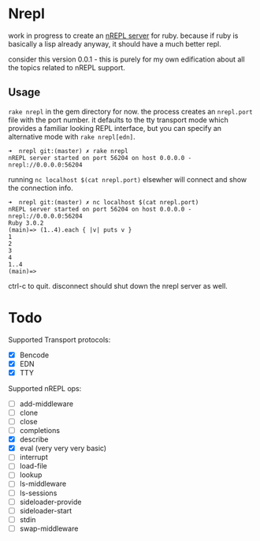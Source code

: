 # Nrepl

work in progress to create an [nREPL server](https://nrepl.org/nrepl/design/overview.html) for ruby. because if ruby is basically a lisp already anyway, it should have a much better repl.

consider this version 0.0.1 - this is purely for my own edification about all the topics related to nREPL support.

## Usage

`rake nrepl` in the gem directory for now. the process creates an `nrepl.port` file with the port number. it defaults to the tty transport mode which provides a familiar looking REPL interface, but you can specify an alternative mode with `rake nrepl[edn]`.

```
➜  nrepl git:(master) ✗ rake nrepl
nREPL server started on port 56204 on host 0.0.0.0 - nrepl://0.0.0.0:56204
```

running `nc localhost $(cat nrepl.port)` elsewher will connect and show the connection info.

```
➜  nrepl git:(master) ✗ nc localhost $(cat nrepl.port)
nREPL server started on port 56204 on host 0.0.0.0 - nrepl://0.0.0.0:56204
Ruby 3.0.2
(main)=> (1..4).each { |v| puts v }
1
2
3
4
1..4
(main)=>
```

ctrl-c to quit. disconnect should shut down the nrepl server as well.

# Todo

Supported Transport protocols:

- [x] Bencode
- [x] EDN
- [x] TTY

Supported nREPL ops:

- [ ] add-middleware
- [ ] clone
- [ ] close
- [ ] completions
- [x] describe
- [x] eval (very very very basic)
- [ ] interrupt
- [ ] load-file
- [ ] lookup
- [ ] ls-middleware
- [ ] ls-sessions
- [ ] sideloader-provide
- [ ] sideloader-start
- [ ] stdin
- [ ] swap-middleware
